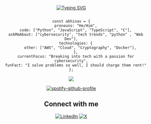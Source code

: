 <div style="text-align: center;">

[![Typing SVG](https://readme-typing-svg.demolab.com?font=Fira+Code&size=32&pause=1000&color=F7190C&center=true&vCenter=true&width=435&lines=ABHINAV+PATEL;B1tw1z)](https://git.io/typing-svg) 



```

const abhinav = {
    pronouns: "He/Him",
    code: ["Python", "JavaScript", "TypeScript", "C"],
    askMeAbout: ["cybersecurity", "tech trends", "python" , "Web Dev"],
    technologies: {
        other: ["AWS", "Cloud", "Cryptography", "Docker"],
    },
    currentFocus: "Breaking into tech with a passion for cybersecurity",
    funFact: "I solve problems so well, I should charge them rent!"
};

```

![](https://quotes-github-readme.vercel.app/api?type=horizontal&theme=radical)

[![spotify-github-profile](https://spotify-github-profile.kittinanx.com/api/view?uid=xakqg2p7g3yi5vq7m4u43pq9g&cover_image=true&theme=default&show_offline=false&background_color=121212&interchange=true)](https://spotify-github-profile.kittinanx.com/api/view?uid=xakqg2p7g3yi5vq7m4u43pq9g&redirect=true)

## Connect with me 

[![LinkedIn](https://img.shields.io/badge/LinkedIn-%230077B5.svg?logo=linkedin&logoColor=white)](https://linkedin.com/in/abhinav-io) [![X](https://img.shields.io/badge/X-black.svg?logo=X&logoColor=white)](https://x.com/http_abhinav) 

</div>
